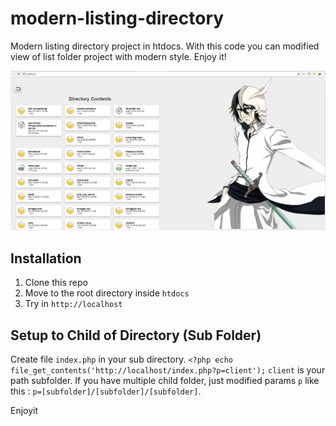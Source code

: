 # modern-listing-directory
Modern listing directory project in htdocs. With this code you can modified view of list folder project with modern style. Enjoy it!

![Alt text](/assets/Screenshot.png?raw=true "Screenshot")

## Installation
1. Clone this repo
2. Move to the root directory inside `htdocs`
3. Try in `http://localhost`

## Setup to Child of Directory (Sub Folder)
Create file `index.php` in your sub directory.
``` <?php echo file_get_contents('http://localhost/index.php?p=client'); ``` 
`client` is your path subfolder. If you have multiple child folder, just modified params `p` like this :
`p=[subfolder]/[subfolder]/[subfolder]`.

Enjoyit
